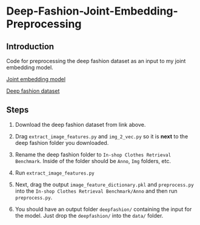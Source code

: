 # Deep-Fashion-Joint-Embedding-Preprocessing

## Introduction

Code for preprocessing the deep fashion dataset as an input to my joint embedding model.

[Joint embedding model](https://github.com/josharnoldjosh/Image-Caption-Joint-Embedding)

[Deep fashion dataset](http://mmlab.ie.cuhk.edu.hk/projects/DeepFashion/InShopRetrieval.html)

## Steps

1. Download the deep fashion dataset from link above.

2. Drag `extract_image_features.py` and `img_2_vec.py` so it is **next** to the deep fashion folder you downloaded.

3. Rename the deep fashion folder to `In-shop Clothes Retrieval Benchmark`. Inside of the folder should be `Anno`, `Img` folders, etc.

4. Run `extract_image_features.py`

5. Next, drag the output `image_feature_dictionary.pkl` and `preprocess.py` into the `In-shop Clothes Retrieval Benchmark/Anno` and then run `preprocess.py`.

6. You should have an output folder `deepfashion/` containing the input for the model. Just drop the `deepfashion/` into the `data/` folder.
